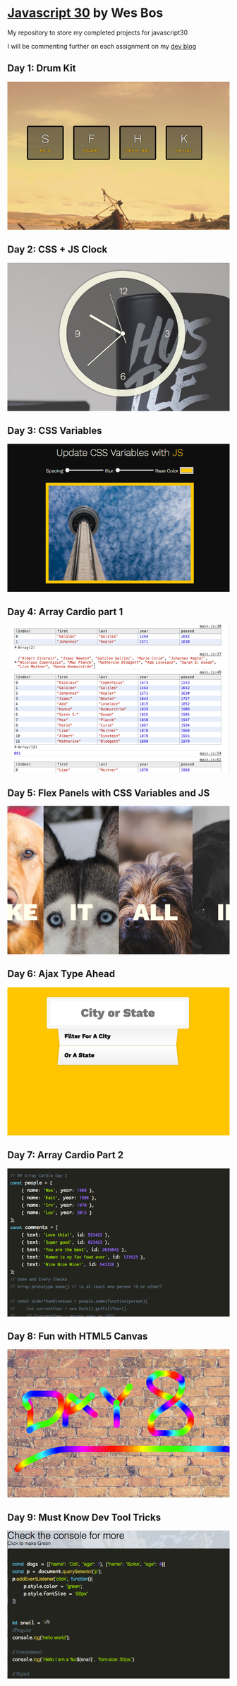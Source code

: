 # [Javascript 30](https://javascript30.com/) by Wes Bos

My repository to store my completed projects for javascript30

I will be commenting further on each assignment on my [dev blog](https://punkty.github.com/devBlog)

## Day 1: Drum Kit

![drum kit](/thumbs/day1.png)

## Day 2: CSS + JS Clock

![CSS + JS Clock](/thumbs/day2.png)

## Day 3: CSS Variables

![CSS Variables](/thumbs/day3.png)

## Day 4: Array Cardio part 1

![Array Cardio part 1](/thumbs/day4.png)

## Day 5: Flex Panels with CSS Variables and JS

![Flex Panels with CSS Variables and JS](/thumbs/day5.png)

## Day 6: Ajax Type Ahead

![Ajax Type Ahead](/thumbs/day6.png)

## Day 7: Array Cardio Part 2

![Array Cardio Part 2](/thumbs/day7.png)

## Day 8: Fun with HTML5 Canvas

![Fun with HTML5 Canvas](/thumbs/day8.png)

## Day 9: Must Know Dev Tool Tricks

![Must Know Dev Tool Tricks](/thumbs/day9.png)

<!--## Day 10: Array Cardio part 1

![drum kit](/thumbs/day10.png)-->

<!--## Day 11: Array Cardio part 1

![drum kit](/thumbs/day11.png)-->

<!--## Day 12: Array Cardio part 1

![drum kit](/thumbs/day12.png)-->

<!--## Day 13: Array Cardio part 1

![drum kit](/thumbs/day13.png)-->

<!--## Day 14: Array Cardio part 1

![drum kit](/thumbs/day14.png)-->

<!--## Day 15: Array Cardio part 1

![drum kit](/thumbs/day15.png)-->

<!--## Day 16: Array Cardio part 1

![drum kit](/thumbs/day16.png)-->

<!--## Day 17: Array Cardio part 1

![drum kit](/thumbs/day17.png)-->

<!--## Day 18: Array Cardio part 1

![drum kit](/thumbs/day18.png)-->

<!--## Day 19: Array Cardio part 1

![drum kit](/thumbs/day19.png)-->

<!--## Day 20: Array Cardio part 1

![fillin](/thumbs/day20.png)-->

<!--## Day 21: Array Cardio part 1

![fillin](/thumbs/day21.png)-->

<!--## Day 22: Array Cardio part 1

![fillin](/thumbs/day22.png)-->

<!--## Day 23: Array Cardio part 1

![fillin](/thumbs/day23.png)-->

<!--## Day 24: Array Cardio part 1

![fillin](/thumbs/day17.png)-->

<!--## Day 25: Array Cardio part 1

![fillin](/thumbs/day25.png)-->

<!--## Day 26: Array Cardio part 1

![fillin](/thumbs/day26.png)-->

<!--## Day 27: Array Cardio part 1

![fillin](/thumbs/day27.png)-->

<!--## Day 28: Array Cardio part 1

![fillin](/thumbs/day28.png)-->

<!--## Day 29: Array Cardio part 1

![fill in](/thumbs/day29.png)-->

<!--## Day 30: Array Cardio part 1

![fillin](/thumbs/day30.png)-->